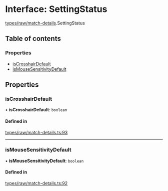 # Interface: SettingStatus

[types/raw/match-details](../modules/types_raw_match_details.md).SettingStatus

## Table of contents

### Properties

- [isCrosshairDefault](types_raw_match_details.SettingStatus.md#iscrosshairdefault)
- [isMouseSensitivityDefault](types_raw_match_details.SettingStatus.md#ismousesensitivitydefault)

## Properties

### isCrosshairDefault

• **isCrosshairDefault**: `boolean`

#### Defined in

[types/raw/match-details.ts:93](https://github.com/jameslinimk/unofficial-valorant-api/blob/3123117/package/src/types/raw/match-details.ts#L93)

___

### isMouseSensitivityDefault

• **isMouseSensitivityDefault**: `boolean`

#### Defined in

[types/raw/match-details.ts:92](https://github.com/jameslinimk/unofficial-valorant-api/blob/3123117/package/src/types/raw/match-details.ts#L92)
